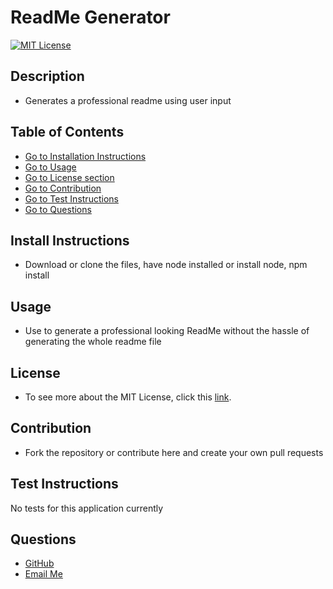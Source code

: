 # ReadMe Generator
[![MIT License](https://img.shields.io/badge/License-MIT%20License-green)](https://opensource.org/licenses/MIT)
## Description
- Generates a professional readme using user input
## Table of Contents
- [Go to Installation Instructions](#install-instructions)
- [Go to Usage](#usage)
- [Go to License section](#license)
- [Go to Contribution](#contribution)
- [Go to Test Instructions](#test-instructions)
- [Go to Questions](#questions)
## Install Instructions
- Download or clone the files, have node installed or install node, npm install
## Usage
- Use to generate a professional looking ReadMe without the hassle of generating the whole readme file
## License
- To see more about the MIT License, click this [link](https://opensource.org/licenses/MIT).
## Contribution
- Fork the repository or contribute here and create your own pull requests
## Test Instructions
No tests for this application currently
## Questions
- [GitHub](https://github.com/SteveB29)
- [Email Me](mailto:steven.bendrick@gmail.com)